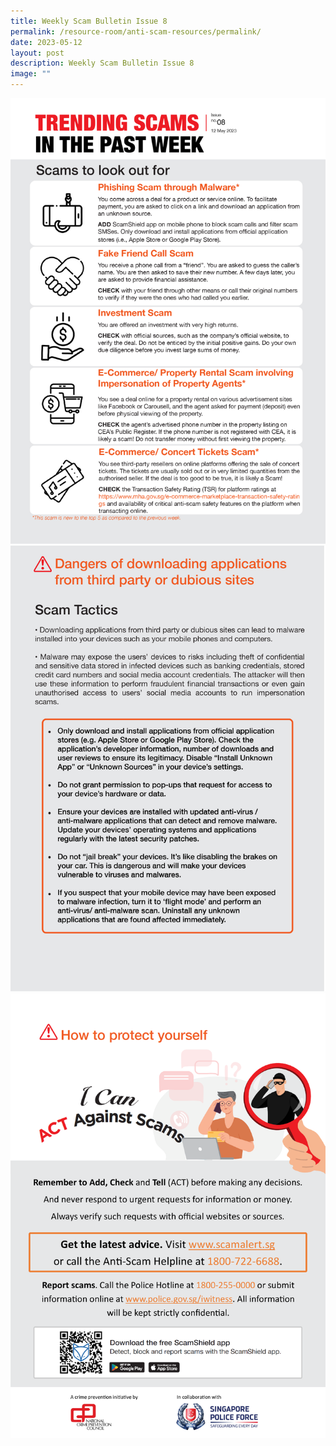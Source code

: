 ```yaml
---
title: Weekly Scam Bulletin Issue 8
permalink: /resource-room/anti-scam-resources/permalink/
date: 2023-05-12
layout: post
description: Weekly Scam Bulletin Issue 8
image: ""
---
```

![Weekly Bulletin Issue 8 - Scams to look out for](/images/SPEO%20Weekly%20Bulletin/wsb-08-01.jpg)
![Weekly Bulletin Issue 8 - Scam Tactics](/images/SPEO%20Weekly%20Bulletin/wsb-08-02.jpg)
![Weekly Bulletin Issue 8 - How to protect yourself](/images/SPEO%20Weekly%20Bulletin/weekly%20scams%20bulletin%20issue%2011%20(finalised%20copy)_003.png)